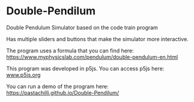 # Double-Pendilum
Double Pendulum Simulator based on the code train program

Has multiple sliders and buttons that make the simulator more interactive.

The program uses a formula that you can find here: https://www.myphysicslab.com/pendulum/double-pendulum-en.html

This program was developed in p5js. You can access p5js here: www.p5js.org

You can run a demo of the program here: https://pastachilli.github.io/Double-Pendilum/
